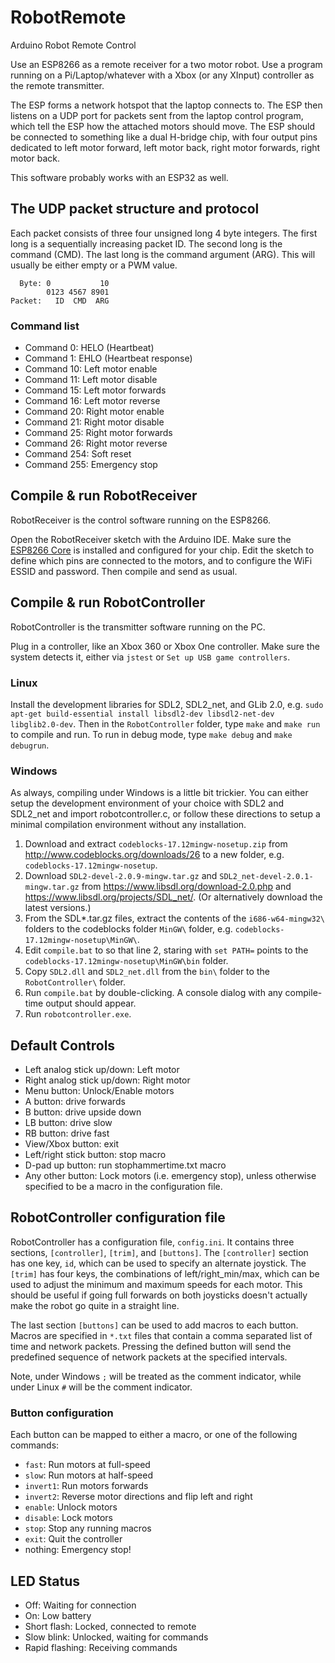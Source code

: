 # RobotRemote
Arduino Robot Remote Control

Use an ESP8266 as a remote receiver for a two motor robot. Use a program running on a Pi/Laptop/whatever with a Xbox (or any XInput) controller as the remote transmitter.

The ESP forms a network hotspot that the laptop connects to. The ESP then listens on a UDP port for packets sent from the laptop control program, which tell the ESP how the attached motors should move. The ESP should be connected to something like a dual H-bridge chip, with four output pins dedicated to left motor forward, left motor back, right motor forwards, right motor back.

This software probably works with an ESP32 as well.

## The UDP packet structure and protocol

Each packet consists of three four unsigned long 4 byte integers. The first long is a sequentially increasing packet ID. The second long is the command (CMD). The last long is the command argument (ARG). This will usually be either empty or a PWM value.

```
  Byte: 0           10
        0123 4567 8901
Packet:   ID  CMD  ARG
```

### Command list

* Command 0: HELO (Heartbeat) 
* Command 1: EHLO (Heartbeat response)
* Command 10: Left motor enable
* Command 11: Left motor disable
* Command 15: Left motor forwards
* Command 16: Left motor reverse
* Command 20: Right motor enable
* Command 21: Right motor disable
* Command 25: Right motor forwards
* Command 26: Right motor reverse
* Command 254: Soft reset
* Command 255: Emergency stop

## Compile & run RobotReceiver
RobotReceiver is the control software running on the ESP8266.

Open the RobotReceiver sketch with the Arduino IDE. Make sure the [ESP8266 Core](https://github.com/esp8266/Arduino) is installed and configured for your chip. Edit the sketch to define which pins are connected to the motors, and to configure the WiFi ESSID and password. Then compile and send as usual.

## Compile & run RobotController
RobotController is the transmitter software running on the PC.

Plug in a controller, like an Xbox 360 or Xbox One controller. Make sure the system detects it, either via `jstest` or `Set up USB game controllers`.

### Linux

Install the development libraries for SDL2, SDL2_net, and GLib 2.0, e.g. `sudo apt-get build-essential install libsdl2-dev libsdl2-net-dev libglib2.0-dev`. Then in the `RobotController` folder, type `make` and `make run` to compile and run. To run in debug mode, type `make debug` and `make debugrun`.

### Windows

As always, compiling under Windows is a little bit trickier. You can either setup the development environment of your choice with SDL2 and SDL2_net and import robotcontroller.c, or follow these directions to setup a minimal compilation environment without any installation.

1. Download and extract `codeblocks-17.12mingw-nosetup.zip` from http://www.codeblocks.org/downloads/26 to a new folder, e.g. `codeblocks-17.12mingw-nosetup`.
2. Download `SDL2-devel-2.0.9-mingw.tar.gz` and `SDL2_net-devel-2.0.1-mingw.tar.gz` from https://www.libsdl.org/download-2.0.php and https://www.libsdl.org/projects/SDL_net/. (Or alternatively download the latest versions.)
3. From the SDL*.tar.gz files, extract the contents of the `i686-w64-mingw32\` folders to the codeblocks folder `MinGW\` folder, e.g. `codeblocks-17.12mingw-nosetup\MinGW\`.
4. Edit `compile.bat` to so that line 2, staring with `set PATH=` points to the `codeblocks-17.12mingw-nosetup\MinGW\bin` folder.
5. Copy `SDL2.dll` and `SDL2_net.dll` from the `bin\` folder to the `RobotController\` folder.
6. Run `compile.bat` by double-clicking. A console dialog with any compile-time output should appear.
7. Run `robotcontroller.exe`.

## Default Controls

* Left analog stick up/down: Left motor
* Right analog stick up/down: Right motor
* Menu button: Unlock/Enable motors
* A button: drive forwards
* B button: drive upside down
* LB button: drive slow
* RB button: drive fast
* View/Xbox button: exit
* Left/right stick button: stop macro
* D-pad up button: run stophammertime.txt macro
* Any other button: Lock motors (i.e. emergency stop), unless otherwise specified to be a macro in the configuration file.

## RobotController configuration file

RobotController has a configuration file, `config.ini`. It contains three sections, `[controller]`, `[trim]`, and `[buttons]`. The `[controller]` section has one key, `id`, which can be used to specify an alternate joystick. The `[trim]` has four keys, the combinations of left/right_min/max, which can be used to adjust the minimum and maximum speeds for each motor. This should be useful if going full forwards on both joysticks doesn't actually make the robot go quite in a straight line.

The last section `[buttons]` can be used to add macros to each button. Macros are specified in `*.txt` files that contain a comma separated list of time and network packets. Pressing the defined button will send the predefined sequence of network packets at the specified intervals.

Note, under Windows `;` will be treated as the comment indicator, while under Linux `#` will be the comment indicator.

### Button configuration

Each button can be mapped to either a macro, or one of the following commands:

* `fast`: Run motors at full-speed
* `slow`: Run motors at half-speed
* `invert1`: Run motors forwards
* `invert2`: Reverse motor directions and flip left and right
* `enable`: Unlock motors
* `disable`: Lock motors
* `stop`: Stop any running macros
* `exit`: Quit the controller
* nothing: Emergency stop!

## LED Status

* Off: Waiting for connection
* On: Low battery
* Short flash: Locked, connected to remote
* Slow blink: Unlocked, waiting for commands
* Rapid flashing: Receiving commands
